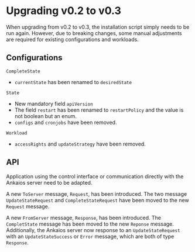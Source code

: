 # Upgrading v0.2 to v0.3

When upgrading from v0.2 to v0.3, the installation script simply needs to be run again. However, due to breaking changes, some manual adjustments are required for existing configurations and workloads.

## Configurations

`CompleteState`

* `currentState` has been renamed to `desiredState`

`State`

* New mandatory field `apiVersion`
* The field `restart` has been renamed to `restartPolicy` and the value is not boolean but an enum.
* `configs` and `cronjobs` have been removed.

`Workload`

* `accessRights` and `updateStrategy` have been removed.

## API

Application using the control interface or communication directly with the Ankaios server need to be adapted.

A new `ToServer` message, `Request`, has been introduced.
The two message `UpdateStateRequest` and `CompleteStateRequest` have been moved to the new `Request` message.

A new `FromServer` message, `Response`, has been introduced.
The `CompletState` message has been moved to the new `Reponse` message.
Additionally, the Ankaios server now response to an `UpdateStateRequest` with an `UpdateStateSuccess` or `Error` message,
which are both of type `Response`.

